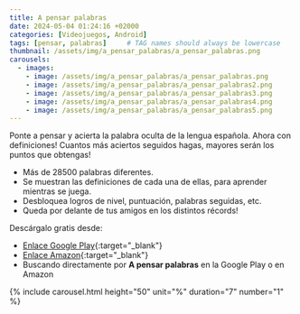 ```yaml
---
title: A pensar palabras
date: 2024-05-04 01:24:16 +02000
categories: [Videojuegos, Android]
tags: [pensar, palabras]     # TAG names should always be lowercase
thumbnail: /assets/img/a_pensar_palabras/a_pensar_palabras.png
carousels:
  - images: 
    - image: /assets/img/a_pensar_palabras/a_pensar_palabras.png
    - image: /assets/img/a_pensar_palabras/a_pensar_palabras2.png
    - image: /assets/img/a_pensar_palabras/a_pensar_palabras3.png
    - image: /assets/img/a_pensar_palabras/a_pensar_palabras4.png
    - image: /assets/img/a_pensar_palabras/a_pensar_palabras5.png
---
```

Ponte a pensar y acierta la palabra oculta de la lengua española. Ahora con definiciones!
Cuantos más aciertos seguidos hagas, mayores serán los puntos que obtengas!

- Más de 28500 palabras diferentes.
- Se muestran las definiciones de cada una de ellas, para aprender mientras se juega.
- Desbloquea logros de nivel, puntuación, palabras seguidas, etc.
- Queda por delante de tus amigos en los distintos récords!

Descárgalo gratis desde: 
- [Enlace Google Play](https://play.google.com/store/apps/details?id=tk.silvicgames.palabraspensadas "A pensar palabras Google Play"){:target="_blank"}
- [Enlace Amazon](https://www.amazon.com/gp/product/B018T7Y4Q6 "A pensar palabras Amazon"){:target="_blank"}
- Buscando directamente por **A pensar palabras** en la Google Play o en Amazon

{% include carousel.html height="50" unit="%" duration="7" number="1" %}
